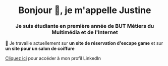 <h1 align="center">Bonjour 👋, je m'appelle Justine</h1>
<h3 align="center">Je suis étudiante en première année de BUT Métiers du Multimédia et de l'Internet</h3>

🔭 Je travaille actuellement sur **un site de réservation d'escape game** et sur **un site pour un salon de coiffure**

<p><a href="https://www.linkedin.com/in/justine-thebault-1254142b3/" target="blank">Cliquez ici</a> pour accéder à mon profil LinkedIn</p>
